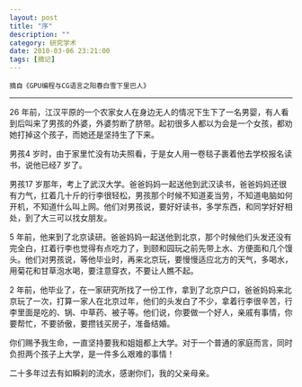 ```yaml
---
layout: post
title: "序"
description: ""
category: 研究学术
date: 2010-03-06 23:21:00
tags: [摘记]
---
```

```
摘自《GPU编程与CG语言之阳春白雪下里巴人》
```
___
26 年前，江汉平原的一个农家女人在身边无人的情况下生下了一名男婴，有人看到后叫来了男孩的外婆，外婆剪断了脐带。起初很多人都以为会是一个女孩，都劝她打掉这个孩子，而她还是坚持生了下来。

男孩4 岁时，由于家里忙没有功夫照看，于是女人用一卷毯子裹着他去学校报名读书，说他已经7 岁了。

男孩17 岁那年，考上了武汉大学。爸爸妈妈一起送他到武汉读书，爸爸妈妈还很有力气，扛着几十斤的行李很轻松，男孩那个时候不知道麦当劳，不知道电脑如何开机，不知道什么叫上网。他们对男孩说，要好好读书，多学东西，和同学好好相处，到了大三可以找女朋友。

5 年前，他来到了北京读研。爸爸妈妈一起送他到北京，那个时候他们头发还没有完全白，扛着行李也觉得有点吃力了，到颐和园玩之前先带上水、方便面和几个馒头。他们对男孩说，等他毕业时，再来北京玩，要慢慢适应北方的天气，多喝水，用菊花和甘草泡水喝，要注意穿衣，不要让人瞧不起。

2 年前，他毕业了，在一家研究所找了一份工作，拿到了北京户口，爸爸妈妈来北京玩了一次，打算一家人在北京过年，他们的头发白了不少，拿着行李很辛苦，行李里面是吃的、锅、中草药、被子等。他们说，你要做一个好人，亲戚有事情，你要帮忙，不要骄傲，要攒钱买房子，准备结婚。

你们赐予我生命，一直坚持要我和姐姐都上大学。对于一个普通的家庭而言，同时负担两个孩子上大学，是一件多么艰难的事情！

二十多年过去有如瞬刹的流水，感谢你们，我的父亲母亲。